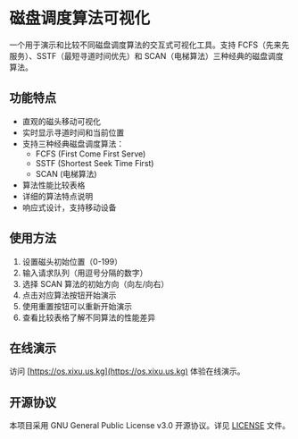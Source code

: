 # 磁盘调度算法可视化

一个用于演示和比较不同磁盘调度算法的交互式可视化工具。支持 FCFS（先来先服务）、SSTF（最短寻道时间优先）和 SCAN（电梯算法）三种经典的磁盘调度算法。

## 功能特点

- 直观的磁头移动可视化
- 实时显示寻道时间和当前位置
- 支持三种经典磁盘调度算法：
  - FCFS (First Come First Serve)
  - SSTF (Shortest Seek Time First)
  - SCAN (电梯算法)
- 算法性能比较表格
- 详细的算法特点说明
- 响应式设计，支持移动设备

## 使用方法

1. 设置磁头初始位置（0-199）
2. 输入请求队列（用逗号分隔的数字）
3. 选择 SCAN 算法的初始方向（向左/向右）
4. 点击对应算法按钮开始演示
5. 使用重置按钮可以重新开始演示
6. 查看比较表格了解不同算法的性能差异

## 在线演示

访问 [https://os.xixu.us.kg](https://os.xixu.us.kg) 体验在线演示。

## 开源协议

本项目采用 GNU General Public License v3.0 开源协议。详见 [LICENSE](LICENSE) 文件。
